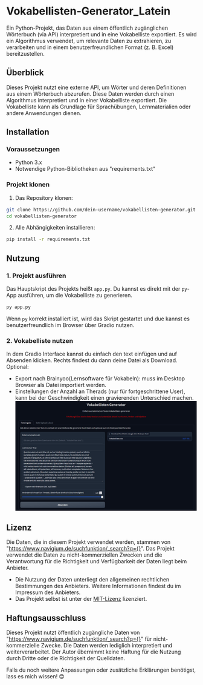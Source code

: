 # Vokabellisten-Generator_Latein

Ein Python-Projekt, das Daten aus einem öffentlich zugänglichen Wörterbuch (via API) interpretiert und in eine Vokabelliste exportiert. Es wird ein Algorithmus verwendet, um relevante Daten zu extrahieren, zu verarbeiten und in einem benutzerfreundlichen Format (z. B. Excel) bereitzustellen.

## Überblick

Dieses Projekt nutzt eine externe API, um Wörter und deren Definitionen aus einem Wörterbuch abzurufen. Diese Daten werden durch einen Algorithmus interpretiert und in einer Vokabelliste exportiert. Die Vokabelliste kann als Grundlage für Sprachübungen, Lernmaterialien oder andere Anwendungen dienen.

## Installation

### Voraussetzungen

- Python 3.x
- Notwendige Python-Bibliotheken aus "requirements.txt"

### Projekt klonen

1. Das Repository klonen:

```bash
git clone https://github.com/dein-username/vokabellisten-generator.git
cd vokabellisten-generator
```

2. Alle Abhängigkeiten installieren:

```bash
pip install -r requirements.txt
```

## Nutzung

### 1. Projekt ausführen

Das Hauptskript des Projekts heißt `app.py`. Du kannst es direkt mit der `py`-App ausführen, um die Vokabelliste zu generieren.

```bash
py app.py
```

Wenn `py` korrekt installiert ist, wird das Skript gestartet und due kannst es benutzerfreundlich im Browser über Gradio nutzen.

### 2. Vokabelliste nutzen

In dem Gradio Interface kannst du einfach den text einfügen und auf Absenden klicken.
Rechts findest du dann deine Datei als Download.
Optional:
- Export nach Brainyoo(Lernsoftware für Vokabeln): muss im Desktop Browser als Datei importiert werden.
- Einstellungen der Anzahl an Therads (nur für fortgeschrittene User), kann bei der Geschwindigkeit einen gravierenden Unterschied machen.
![alt text](https://github.com/BenniBoy602/Vokabellisten-Generator_Latein/blob/main/images/Interface.png "Interface Vorschau")

## Lizenz

Die Daten, die in diesem Projekt verwendet werden, stammen von "https://www.navigium.de/suchfunktion/_search?q={}". Das Projekt verwendet die Daten zu nicht-kommerziellen Zwecken und die Verantwortung für die Richtigkeit und Verfügbarkeit der Daten liegt beim Anbieter.

- Die Nutzung der Daten unterliegt den allgemeinen rechtlichen Bestimmungen des Anbieters. Weitere Informationen findest du im Impressum des Anbieters.
- Das Projekt selbst ist unter der [MIT-Lizenz](https://opensource.org/licenses/MIT) lizenziert.

## Haftungsausschluss

Dieses Projekt nutzt öffentlich zugängliche Daten von "https://www.navigium.de/suchfunktion/_search?q={}" für nicht-kommerzielle Zwecke. Die Daten werden lediglich interpretiert und weiterverarbeitet. Der Autor übernimmt keine Haftung für die Nutzung durch Dritte oder die Richtigkeit der Quelldaten.


Falls du noch weitere Anpassungen oder zusätzliche Erklärungen benötigst, lass es mich wissen! 😊
